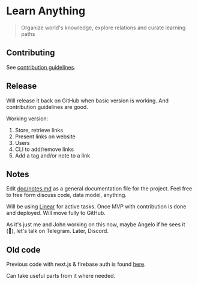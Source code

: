 # Learn Anything

> Organize world's knowledge, explore relations and curate learning paths

## Contributing

See [contribution guidelines](contributing.md).

## Release

Will release it back on GitHub when basic version is working. And contribution guidelines are good.

Working version:

1. Store, retrieve links
2. Present links on website
3. Users
4. CLI to add/remove links
5. Add a tag and/or note to a link

## Notes

Edit [doc/notes.md](doc/notes.md) as a general documentation file for the project. Feel free to free form discuss code, data model, anything.

Will be using [Linear](https://linear.app/learn-anything/team/LA/active) for active tasks. Once MVP with contribution is done and deployed. Will move fully to GitHub.

As it's just me and John working on this now, maybe Angelo if he sees it (👋), let's talk on Telegram. Later, Discord.

## Old code

Previous code with next.js & firebase auth is found [here](https://github.com/learn-anything/release/tree/32b18806ad8c43f798ea89d1a4553fcc3ad7723c/old).

Can take useful parts from it where needed.
